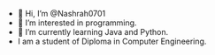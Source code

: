 - 👋 Hi, I’m @Nashrah0701
- 👀 I’m interested in programming.
- 🌱 I’m currently learning Java and Python.
- I am a student of Diploma in Computer Engineering.

<!---
Nashrah0701/Nashrah0701 is a ✨ special ✨ repository because its `README.md` (this file) appears on your GitHub profile.
You can click the Preview link to take a look at your changes.
--->
